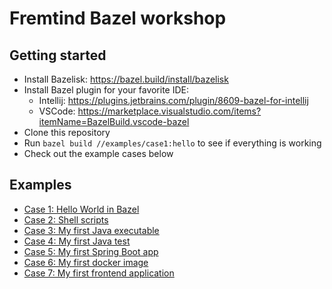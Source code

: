 # Fremtind Bazel workshop

## Getting started
- Install Bazelisk: https://bazel.build/install/bazelisk
- Install Bazel plugin for your favorite IDE:
  - Intellij: https://plugins.jetbrains.com/plugin/8609-bazel-for-intellij
  - VSCode: https://marketplace.visualstudio.com/items?itemName=BazelBuild.vscode-bazel
- Clone this repository
- Run `bazel build //examples/case1:hello` to see if everything is working
- Check out the example cases below 

## Examples
- [Case 1: Hello World in Bazel](examples/case1/README.md)
- [Case 2: Shell scripts](examples/case2/README.md)
- [Case 3: My first Java executable](examples/case3/README.md)
- [Case 4: My first Java test](examples/case4/README.md)
- [Case 5: My first Spring Boot app](examples/case5/README.md)
- [Case 6: My first docker image](examples/case6/README.md)
- [Case 7: My first frontend application](examples/case7/README.md)
